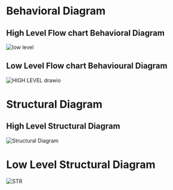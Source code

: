 
# Behavioral Diagram
## High Level Flow chart Behavioral Diagram
![low level](https://user-images.githubusercontent.com/98817564/157818878-4d580ea3-fab1-4dad-900c-af83f2dbffa1.png)

## Low Level Flow chart Behavioural Diagram
![HIGH LEVEL  drawio](https://user-images.githubusercontent.com/98817564/157822701-c5716377-4a65-437d-ade6-eb3f290cb3ed.png)

# Structural Diagram
## High Level Structural Diagram
![Structural Diagram](https://user-images.githubusercontent.com/98817564/157860960-26206b4b-ca2a-49bd-8ac6-58830bb490db.png)


# Low Level Structural Diagram
![STR](https://user-images.githubusercontent.com/98817564/157860138-4f9d55b9-2f9e-4f09-925d-b1fdbe01769e.png)


